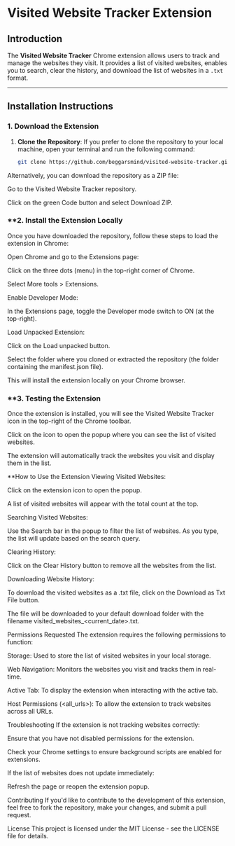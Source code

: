# Visited Website Tracker Extension

## **Introduction**
The **Visited Website Tracker** Chrome extension allows users to track and manage the websites they visit. It provides a list of visited websites, enables you to search, clear the history, and download the list of websites in a `.txt` format.

---

## **Installation Instructions**

### **1. Download the Extension**

1. **Clone the Repository**:
   If you prefer to clone the repository to your local machine, open your terminal and run the following command:
   ```bash
   git clone https://github.com/beggarsmind/visited-website-tracker.git
Alternatively, you can download the repository as a ZIP file:

Go to the Visited Website Tracker repository.

Click on the green Code button and select Download ZIP.

### **2. Install the Extension Locally
Once you have downloaded the repository, follow these steps to load the extension in Chrome:

Open Chrome and go to the Extensions page:

Click on the three dots (menu) in the top-right corner of Chrome.

Select More tools > Extensions.

Enable Developer Mode:

In the Extensions page, toggle the Developer mode switch to ON (at the top-right).

Load Unpacked Extension:

Click on the Load unpacked button.

Select the folder where you cloned or extracted the repository (the folder containing the manifest.json file).

This will install the extension locally on your Chrome browser.

### **3. Testing the Extension
Once the extension is installed, you will see the Visited Website Tracker icon in the top-right of the Chrome toolbar.

Click on the icon to open the popup where you can see the list of visited websites.

The extension will automatically track the websites you visit and display them in the list.

**How to Use the Extension
Viewing Visited Websites:

Click on the extension icon to open the popup.

A list of visited websites will appear with the total count at the top.

Searching Visited Websites:

Use the Search bar in the popup to filter the list of websites. As you type, the list will update based on the search query.

Clearing History:

Click on the Clear History button to remove all the websites from the list.

Downloading Website History:

To download the visited websites as a .txt file, click on the Download as Txt File button.

The file will be downloaded to your default download folder with the filename visited_websites_<current_date>.txt.

Permissions Requested
The extension requires the following permissions to function:

Storage: Used to store the list of visited websites in your local storage.

Web Navigation: Monitors the websites you visit and tracks them in real-time.

Active Tab: To display the extension when interacting with the active tab.

Host Permissions (<all_urls>): To allow the extension to track websites across all URLs.

Troubleshooting
If the extension is not tracking websites correctly:

Ensure that you have not disabled permissions for the extension.

Check your Chrome settings to ensure background scripts are enabled for extensions.

If the list of websites does not update immediately:

Refresh the page or reopen the extension popup.

Contributing
If you'd like to contribute to the development of this extension, feel free to fork the repository, make your changes, and submit a pull request.

License
This project is licensed under the MIT License - see the LICENSE file for details.
